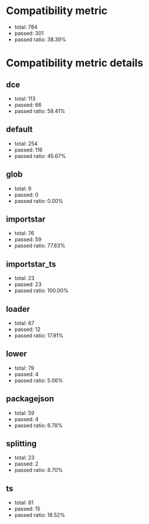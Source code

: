 # Compatibility metric
- total: 784
- passed: 301
- passed ratio: 38.39%
# Compatibility metric details
## dce
- total: 113
- passed: 66
- passed ratio: 58.41%
## default
- total: 254
- passed: 116
- passed ratio: 45.67%
## glob
- total: 9
- passed: 0
- passed ratio: 0.00%
## importstar
- total: 76
- passed: 59
- passed ratio: 77.63%
## importstar_ts
- total: 23
- passed: 23
- passed ratio: 100.00%
## loader
- total: 67
- passed: 12
- passed ratio: 17.91%
## lower
- total: 79
- passed: 4
- passed ratio: 5.06%
## packagejson
- total: 59
- passed: 4
- passed ratio: 6.78%
## splitting
- total: 23
- passed: 2
- passed ratio: 8.70%
## ts
- total: 81
- passed: 15
- passed ratio: 18.52%
